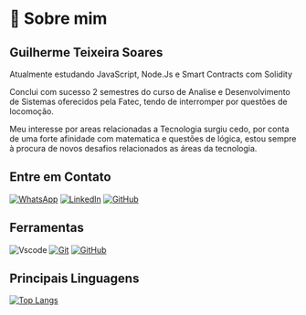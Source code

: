 # 🚀 Sobre mim

## Guilherme Teixeira Soares

Atualmente estudando JavaScript, Node.Js e Smart Contracts com Solidity 

Conclui com sucesso 2 semestres do curso de Analise e Desenvolvimento de Sistemas oferecidos pela Fatec, tendo de interromper por questões de locomoção.

Meu interesse por areas relacionadas a Tecnologia surgiu cedo, por conta de uma forte afinidade com matematica e questões de lógica, estou sempre à procura de novos desafios relacionados as áreas da tecnologia.

## Entre em Contato

[![WhatsApp](https://img.shields.io/badge/WhatsApp-25D366?style=for-the-badge&logo=whatsapp&logoColor=white)](https://wa.me/55011958592232)
[![LinkedIn](https://img.shields.io/badge/LinkedIn-0077B5?style=for-the-badge&logo=linkedin&logoColor=white)](https://www.linkedin.com/in/6uilhermeTeixeira/)
[![GitHub](https://img.shields.io/badge/GitHub-100000?style=for-the-badge&logo=github&logoColor=white)](https://github.com/6uilhermeTeixeira)

## Ferramentas

![Vscode](https://img.shields.io/badge/Vscode-007ACC?style=for-the-badge&logo=visual-studio-code&logoColor=white)
[![Git](https://img.shields.io/badge/Git-000?style=for-the-badge&logo=git&logoColor=E94D5F)](https://git-scm.com/doc)
[![GitHub](https://img.shields.io/badge/GitHub-100000?style=for-the-badge&logo=github&logoColor=white)](https://github.com/6uilhermeTeixeira)

## Principais Linguagens

[![Top Langs](https://github-readme-stats.vercel.app/api/top-langs/?username=6uilhermeTeixeira&layout=donut)](https://github.com/6uilhermeTeixeira/github-readme-stats)
